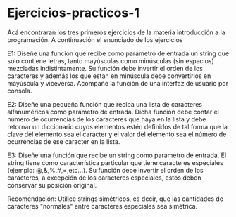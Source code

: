 # Ejercicios-practicos-1

Acá encontraran los tres primeros ejercicios de la materia introducción a la programación. A continuación el enunciado de los ejercicios

E1: Diseñe una función que recibe como parámetro de entrada un string que solo contiene letras, tanto mayúsculas como minúsculas (sin espacios) mezcladas indistintamente. Su función debe invertir el orden de los caracteres y además los que están en minúscula debe convertirlos en mayúscula y viceversa. Acompañe la función de una interfaz de usuario por consola.

E2: Diseñe una pequeña función que reciba una lista de caracteres alfanuméricos como parámetro de entrada. Dicha función debe contar el número de ocurrencias de los caracteres que haya en la lista y debe retornar un diccionario cuyos elementos estén definidos de tal forma que la clave del elemento sea el caracter y el valor del elemento sea el número de ocurrencias de ese caracter en la lista.

E3: Diseñe una función que recibe un string como parámetro de entrada. El string tiene como característica particular que tiene caracteres especiales (ejemplo: @,&,%,#,=,etc...). Su función debe invertir el orden de los caracteres, a excepción de los caracteres especiales, estos deben conservar su posición original.

Recomendación: Utilice strings simétricos, es decir, que las cantidades de caracteres "normales" entre caracteres especiales sea simétrica.
